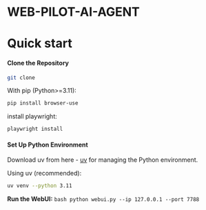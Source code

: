 # WEB-PILOT-AI-AGENT


# Quick start

#### Clone the Repository
```bash
git clone 
```
With pip (Python>=3.11):

```bash
pip install browser-use
```

install playwright:

```bash
playwright install
```
#### Set Up Python Environment
Download uv from here - [uv](https://docs.astral.sh/uv/) for managing the Python environment.

Using uv (recommended):
```bash
uv venv --python 3.11
```

 **Run the WebUI:**
    ```bash
    python webui.py --ip 127.0.0.1 --port 7788
    ```
